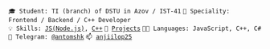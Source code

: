 <code>🎓 Student: TI (branch) of DSTU in Azov / IST-41</code>
<code>👷 Speciality: Frontend / Backend / C++ Developer </code><br>
<code>💡 Skills: [JS(Node.js)](SKILLS.md), [C++](SKILLS.md)</code> 
<code>🧻 [Projects](https://github.com/Anto-MSHK?tab=repositories)</code>
<code>🧑‍💻 Languages: JavaScript, C++, C#</code><br>
<code>💬 Telegram: [@antomshk](https://t.me/antomshk)</code>
<code>📫 [anjiilop25](mailto:anjiilop25@gmail.com)</code>
